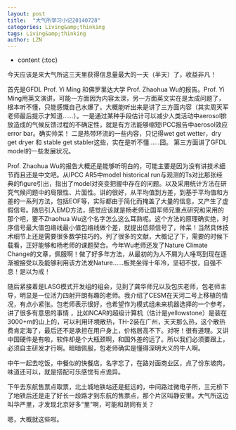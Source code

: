 ```yaml
---
layout: post
title:  "大气所学习小记20140728" 
categories: Living&amp;thinking
tags: Living&amp;thinking
author: LZN
---
```


* content
{:toc}

今天应该是来大气所这三天里获得信息量最大的一天（半天）了，收益非凡！

首先是GFDL Prof. Yi Ming 和佛罗里达大学 Prof. Zhaohua Wu的报告。Prof. Yi Ming用英文演讲，可能一方面因为内容太深，另一方面英文实在是太成问题了，根本听不懂，只能感慨自己水爆了。大概能听出来是讲了三方面内容（其实周天军老师最后提示才知道……）。一是通过某种手段估计可以减少人类活动中aerosol排放造成的气候反馈过程的不确定性，就是有方法能够缩短IPCC报告中aerosol效应error bar。确实帅呆！ 二是热带环流的一些内容，只记得wet get wetter，dry get dryer 和 stable get stabler这些，实在是听不懂……囧。 第三方面讲了GFDL model的一些发展状况。

Prof. Zhaohua Wu的报告大概还是能够听明白的，可能主要是因为没有讲技术细节而且还是中文吧。从IPCC AR5中model historical run与观测的Ts对比那张经典的figure引出，指出了model对突变把握中存在的问题。以及采用统计方法在研究气候问题中的局限性、片面性。讲的很好，从平均值到方差，到基于平均值和方差的一系列方法，包括EOF等，实际都由于简化而掩盖了大量的信息，又产生了虚假信号。随后引入EMD方法，感觉应该就是杨老师让国军师兄重点研究和采用的那个吧，要不Zhaohua Wu这个名字怎么这么耳熟呢。这个方法的原理确实绝，时序信号最大值包络线最小值包络线做个差，就提出低频信号了，帅呆！当然具体技术细节上还是需要很多数学技巧的。列了很多的文献，大概记了下，需要的时候下载看，正好能够和杨老师的课题契合。今年Wu老师还发了Nature Climate Change的文章，佩服啊！做了好多年方法，从最初的为人不屑为人唾骂到现在逐渐被接受以及能够利用该方法发Nature……板凳坐得十年冷，坚韧不拔，自强不息！是以为戒！

随后紧接着是LASG模式开发组的组会，见到了龚华师兄以及包庆老师，包老师主导，明显是一位活力四射开朗有趣的老师。我介绍了CESM在天河二号上移植的情况，有点小紧张。包老师表示很好，也希望作为模式组未来机器选择的一个参考，讲了很多有意思的事情 ，比如NCAR的超级计算机（估计是yellowstone）是装在3000+m的山上的，可以利用环境散热，TH-2装在广州，天天那么热，这个散热费肯定海了，最后还不是承担在用户身上，价格居高不下。对呀！很有道理。又讲中国硬件是有啦，软件却是个大瓶颈啊，和国外差的远了。所以我们必须要跟上，必须自主研发才行啊。暗暗佩服，包老师确实是懂得深明大义的牛人啊。

中午一起去吃饭，中餐似的快餐店，名字忘了，在路对面商业区，点了份东坡肉，味道还可以，就是搭配可乐感觉有点诡异。

下午去东航售票点取票，北土城地铁站还是挺远的，中间路过微电子所，三元桥下了地铁后还是走了好长一段路才到东航的售票点，那个片区叫静安里。大气所这边叫华严里，才发现北京好多“里”啊，可能和胡同有关？

嗯，大概就这些啦。

&nbsp;